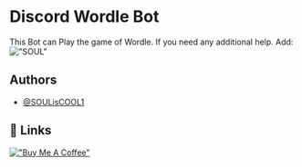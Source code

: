 
# Discord Wordle Bot

This Bot can Play the game of Wordle. 
If you need any additional help. Add: !["SOUL"](https://dcbadge.vercel.app/api/shield/801058284106678273?style=flat)


## Authors

- [@SOULisCOOL1](https://www.github.com/SOULisCOOL1)


## 🔗 Links
[!["Buy Me A Coffee"](https://www.buymeacoffee.com/assets/img/custom_images/orange_img.png)](https://www.buymeacoffee.com/soulvoid)



